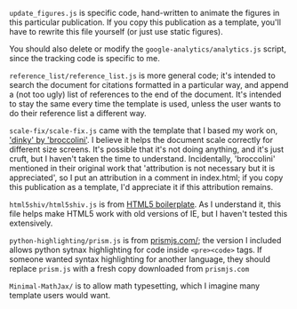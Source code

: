 `update_figures.js` is specific code, hand-written to animate the figures in this particular publication. If you copy this publication as a template, you'll have to rewrite this file yourself (or just use static figures).

You should also delete or modify the `google-analytics/analytics.js` script, since the tracking code is specific to me.

`reference_list/reference_list.js` is more general code; it's intended to search the document for citations formatted in a particular way, and append a (not too ugly) list of references to the end of the document. It's intended to stay the same every time the template is used, unless the user wants to do their reference list a different way.

`scale-fix/scale-fix.js` came with the template that I based my work on, ['dinky' by 'broccolini'](https://github.com/broccolini/dinky). I believe it helps the document scale correctly for different size screens. It's possible that it's not doing anything, and it's just cruft, but I haven't taken the time to understand. Incidentally, 'broccolini' mentioned in their original work that 'attribution is not necessary but it is appreciated', so I put an attribution in a comment in index.html; if you copy this publication as a template, I'd appreciate it if this attribution remains.

`html5shiv/html5shiv.js` is from [HTML5 boilerplate](https://html5boilerplate.com/). As I understand it, this file helps make HTML5 work with old versions of IE, but I haven't tested this extensively.

`python-highlighting/prism.js` is from [prismjs.com/](http://prismjs.com/); the version I included allows python sytnax highlighting for code inside `<pre><code>` tags. If someone wanted syntax highlighting for another language, they should replace `prism.js` with a fresh copy downloaded from `prismjs.com`

`Minimal-MathJax/` is to allow math typesetting, which I imagine many template users would want.
